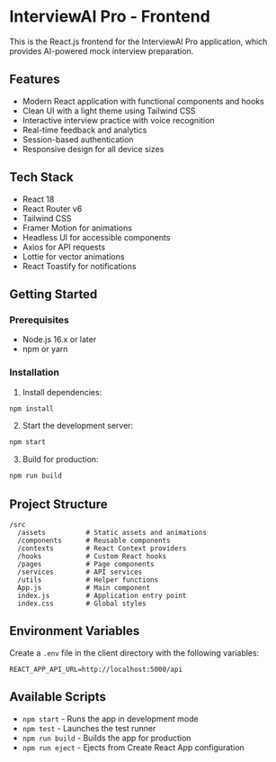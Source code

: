 # InterviewAI Pro - Frontend

This is the React.js frontend for the InterviewAI Pro application, which provides AI-powered mock interview preparation.

## Features

- Modern React application with functional components and hooks
- Clean UI with a light theme using Tailwind CSS
- Interactive interview practice with voice recognition
- Real-time feedback and analytics
- Session-based authentication
- Responsive design for all device sizes

## Tech Stack

- React 18
- React Router v6
- Tailwind CSS
- Framer Motion for animations
- Headless UI for accessible components
- Axios for API requests
- Lottie for vector animations
- React Toastify for notifications

## Getting Started

### Prerequisites

- Node.js 16.x or later
- npm or yarn

### Installation

1. Install dependencies:
```bash
npm install
```

2. Start the development server:
```bash
npm start
```

3. Build for production:
```bash
npm run build
```

## Project Structure

```
/src
  /assets          # Static assets and animations
  /components      # Reusable components
  /contexts        # React Context providers
  /hooks           # Custom React hooks
  /pages           # Page components
  /services        # API services
  /utils           # Helper functions
  App.js           # Main component
  index.js         # Application entry point
  index.css        # Global styles
```

## Environment Variables

Create a `.env` file in the client directory with the following variables:

```
REACT_APP_API_URL=http://localhost:5000/api
```

## Available Scripts

- `npm start` - Runs the app in development mode
- `npm test` - Launches the test runner
- `npm run build` - Builds the app for production
- `npm run eject` - Ejects from Create React App configuration